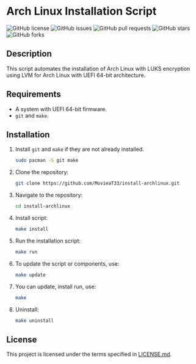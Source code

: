 # Arch Linux Installation Script

![GitHub license](https://img.shields.io/github/license/MovieaT33/install-archlinux)
![GitHub issues](https://img.shields.io/github/issues/MovieaT33/install-archlinux)
![GitHub pull requests](https://img.shields.io/github/issues-pr/MovieaT33/install-archlinux)
![GitHub stars](https://img.shields.io/github/stars/MovieaT33/install-archlinux)
![GitHub forks](https://img.shields.io/github/forks/MovieaT33/install-archlinux)

## Description

This script automates the installation of Arch Linux with LUKS encryption using LVM for Arch Linux with UEFI 64-bit architecture.

## Requirements

- A system with UEFI 64-bit firmware.
- `git` and `make`.

## Installation

1. Install `git` and `make` if they are not already installed.

    ```bash
    sudo pacman -S git make
    ```

2. Clone the repository:

    ```bash
    git clone https://github.com/MovieaT33/install-archlinux.git
    ```

3. Navigate to the repository:

    ```bash
    cd install-archlinux
    ```

4. Install script:

    ```bash
    make install
    ```

5. Run the installation script:

    ```bash
    make run
    ```

6. To update the script or components, use:

    ```bash
    make update
    ```

7. You can update, install run, use:

    ```bash
    make
    ```

7. Uninstall:

    ```bash
    make uninstall
    ```

## License

This project is licensed under the terms specified in [LICENSE.md](LICENSE.md).

